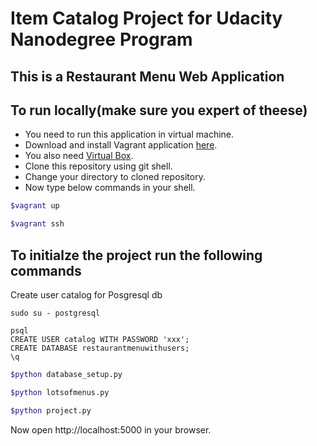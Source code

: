 
# Item Catalog Project for Udacity Nanodegree Program
## This is a Restaurant Menu Web Application

## To run locally(make sure you expert of theese)
- You need to run this application in virtual machine.
- Download and install Vagrant application [here](https://www.vagrantup.com/).
- You also need [Virtual Box](https://www.virtualbox.org/).
- Clone this repository using git shell.
- Change your directory to cloned repository.
- Now type below commands in your shell.
```bash
$vagrant up
```
```bash
$vagrant ssh
```


## To initialze the project run the following commands

Create user catalog for Posgresql db

```
sudo su - postgresql
```

```
psql
CREATE USER catalog WITH PASSWORD 'xxx';
CREATE DATABASE restaurantmenuwithusers;
\q 
```

```bash
$python database_setup.py 
```
```bash
$python lotsofmenus.py
```
```bash
$python project.py
```

Now open http://localhost:5000 in your browser.


